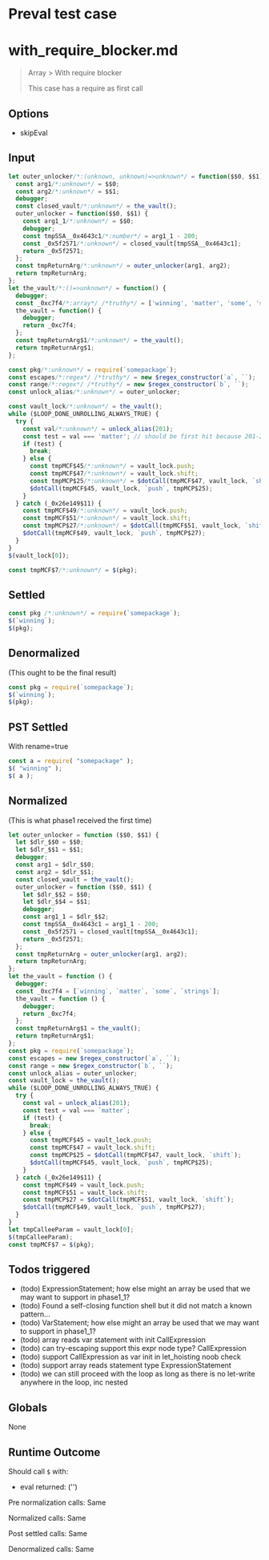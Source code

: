 # Preval test case

# with_require_blocker.md

> Array > With require blocker
>
> This case has a require as first call

## Options

- skipEval

## Input

`````js filename=intro
let outer_unlocker/*:(unknown, unknown)=>unknown*/ = function($$0, $$1) {
  const arg1/*:unknown*/ = $$0;
  const arg2/*:unknown*/ = $$1;
  debugger;
  const closed_vault/*:unknown*/ = the_vault();
  outer_unlocker = function($$0, $$1) {
    const arg1_1/*:unknown*/ = $$0;
    debugger;
    const tmpSSA__0x4643c1/*:number*/ = arg1_1 - 200;
    const _0x5f2571/*:unknown*/ = closed_vault[tmpSSA__0x4643c1];
    return _0x5f2571;
  };
  const tmpReturnArg/*:unknown*/ = outer_unlocker(arg1, arg2);
  return tmpReturnArg;
};
let the_vault/*:()=>unknown*/ = function() {
  debugger;
  const _0xc7f4/*:array*/ /*truthy*/ = ['winning', 'matter', 'some', 'strings'];
  the_vault = function() {
    debugger;
    return _0xc7f4;
  };
  const tmpReturnArg$1/*:unknown*/ = the_vault();
  return tmpReturnArg$1;
};

const pkg/*:unknown*/ = require(`somepackage`);                           // arbitrary require. can not mess with closure here.
const escapes/*:regex*/ /*truthy*/ = new $regex_constructor(`a`, ``);
const range/*:regex*/ /*truthy*/ = new $regex_constructor(`b`, ``);
const unlock_alias/*:unknown*/ = outer_unlocker;

const vault_lock/*:unknown*/ = the_vault();
while ($LOOP_DONE_UNROLLING_ALWAYS_TRUE) {
  try {
    const val/*:unknown*/ = unlock_alias(201);
    const test = val === 'matter'; // should be first hit because 201-200 is 1, second element is "matter"
    if (test) {
      break;
    } else {
      const tmpMCF$45/*:unknown*/ = vault_lock.push;
      const tmpMCF$47/*:unknown*/ = vault_lock.shift;
      const tmpMCP$25/*:unknown*/ = $dotCall(tmpMCF$47, vault_lock, `shift`);
      $dotCall(tmpMCF$45, vault_lock, `push`, tmpMCP$25);
    }
  } catch (_0x26e149$11) {
    const tmpMCF$49/*:unknown*/ = vault_lock.push;
    const tmpMCF$51/*:unknown*/ = vault_lock.shift;
    const tmpMCP$27/*:unknown*/ = $dotCall(tmpMCF$51, vault_lock, `shift`);
    $dotCall(tmpMCF$49, vault_lock, `push`, tmpMCP$27);
  }
}
$(vault_lock[0]);

const tmpMCF$7/*:unknown*/ = $(pkg);
`````


## Settled


`````js filename=intro
const pkg /*:unknown*/ = require(`somepackage`);
$(`winning`);
$(pkg);
`````


## Denormalized
(This ought to be the final result)

`````js filename=intro
const pkg = require(`somepackage`);
$(`winning`);
$(pkg);
`````


## PST Settled
With rename=true

`````js filename=intro
const a = require( "somepackage" );
$( "winning" );
$( a );
`````


## Normalized
(This is what phase1 received the first time)

`````js filename=intro
let outer_unlocker = function ($$0, $$1) {
  let $dlr_$$0 = $$0;
  let $dlr_$$1 = $$1;
  debugger;
  const arg1 = $dlr_$$0;
  const arg2 = $dlr_$$1;
  const closed_vault = the_vault();
  outer_unlocker = function ($$0, $$1) {
    let $dlr_$$2 = $$0;
    let $dlr_$$4 = $$1;
    debugger;
    const arg1_1 = $dlr_$$2;
    const tmpSSA__0x4643c1 = arg1_1 - 200;
    const _0x5f2571 = closed_vault[tmpSSA__0x4643c1];
    return _0x5f2571;
  };
  const tmpReturnArg = outer_unlocker(arg1, arg2);
  return tmpReturnArg;
};
let the_vault = function () {
  debugger;
  const _0xc7f4 = [`winning`, `matter`, `some`, `strings`];
  the_vault = function () {
    debugger;
    return _0xc7f4;
  };
  const tmpReturnArg$1 = the_vault();
  return tmpReturnArg$1;
};
const pkg = require(`somepackage`);
const escapes = new $regex_constructor(`a`, ``);
const range = new $regex_constructor(`b`, ``);
const unlock_alias = outer_unlocker;
const vault_lock = the_vault();
while ($LOOP_DONE_UNROLLING_ALWAYS_TRUE) {
  try {
    const val = unlock_alias(201);
    const test = val === `matter`;
    if (test) {
      break;
    } else {
      const tmpMCF$45 = vault_lock.push;
      const tmpMCF$47 = vault_lock.shift;
      const tmpMCP$25 = $dotCall(tmpMCF$47, vault_lock, `shift`);
      $dotCall(tmpMCF$45, vault_lock, `push`, tmpMCP$25);
    }
  } catch (_0x26e149$11) {
    const tmpMCF$49 = vault_lock.push;
    const tmpMCF$51 = vault_lock.shift;
    const tmpMCP$27 = $dotCall(tmpMCF$51, vault_lock, `shift`);
    $dotCall(tmpMCF$49, vault_lock, `push`, tmpMCP$27);
  }
}
let tmpCalleeParam = vault_lock[0];
$(tmpCalleeParam);
const tmpMCF$7 = $(pkg);
`````


## Todos triggered


- (todo) ExpressionStatement; how else might an array be used that we may want to support in phase1_1?
- (todo) Found a self-closing function shell but it did not match a known pattern...
- (todo) VarStatement; how else might an array be used that we may want to support in phase1_1?
- (todo) array reads var statement with init CallExpression
- (todo) can try-escaping support this expr node type? CallExpression
- (todo) support CallExpression as var init in let_hoisting noob check
- (todo) support array reads statement type ExpressionStatement
- (todo) we can still proceed with the loop as long as there is no let-write anywhere in the loop, inc nested


## Globals


None


## Runtime Outcome


Should call `$` with:
 - eval returned: ('<skipped by option>')

Pre normalization calls: Same

Normalized calls: Same

Post settled calls: Same

Denormalized calls: Same
